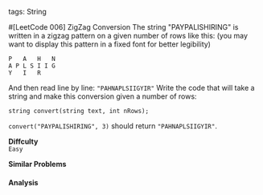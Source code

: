 tags: String

#[LeetCode 006] ZigZag Conversion
The string "PAYPALISHIRING" is written in a zigzag pattern on a given number of rows like this: 
(you may want to display this pattern in a fixed font for better legibility)

    P   A   H   N
    A P L S I I G
    Y   I   R

And then read line by line: `"PAHNAPLSIIGYIR"`
Write the code that will take a string and make this conversion given a number of rows:

    string convert(string text, int nRows);
`convert("PAYPALISHIRING", 3)` should return `"PAHNAPLSIIGYIR"`.

**Diffculty**  
`Easy`

**Similar Problems**  


#### Analysis
